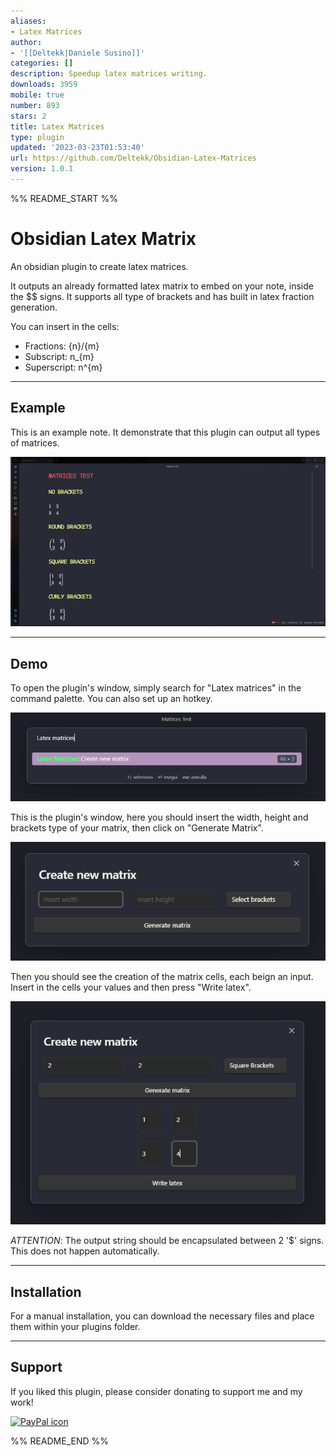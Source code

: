```yaml
---
aliases:
- Latex Matrices
author:
- '[[Deltekk|Daniele Susino]]'
categories: []
description: Speedup latex matrices writing.
downloads: 3959
mobile: true
number: 893
stars: 2
title: Latex Matrices
type: plugin
updated: '2023-03-23T01:53:40'
url: https://github.com/Deltekk/Obsidian-Latex-Matrices
version: 1.0.1
---
```


%% README_START %%

# Obsidian Latex Matrix

An obsidian plugin to create latex matrices.

It outputs an already formatted latex matrix to embed on your note, inside the $$ signs.
It supports all type of brackets and has built in latex fraction generation.

You can insert in the cells:
  - Fractions: {n}/{m}
  - Subscript: n_{m}
  - Superscript: n^{m}

---

## Example

This is an example note. It demonstrate that this plugin can output all types of matrices.

![Screenshot of the note in rendering mode with all types of matrices.](https://raw.githubusercontent.com/Deltekk/Obsidian-Latex-Matrices/HEAD/Images/MatricesExample.png)

---

## Demo

To open the plugin's window, simply search for "Latex matrices" in the command palette.
You can also set up an hotkey.

![Screenshot of the command.](https://raw.githubusercontent.com/Deltekk/Obsidian-Latex-Matrices/HEAD/Images/MatricesExampleCommand.png)

This is the plugin's window, here you should insert the width, height and brackets type of your matrix, then click on "Generate Matrix".

![Screenshot of the modal when no data has been inserted.](https://raw.githubusercontent.com/Deltekk/Obsidian-Latex-Matrices/HEAD/Images/MatricesExampleCreation1.png)

Then you should see the creation of the matrix cells, each beign an input.
Insert in the cells your values and then press "Write latex".

![Screenshot of the modal when all the data has been inserted.](https://raw.githubusercontent.com/Deltekk/Obsidian-Latex-Matrices/HEAD/Images/MatricesExampleCreation2.png)

*ATTENTION*: The output string should be encapsulated between 2 '$' signs. This does not happen automatically.

---

## Installation

For a manual installation, you can download the necessary files and place them within your plugins folder.

---

## Support

If you liked this plugin, please consider donating to support me and my work!

[![PayPal icon](https://raw.githubusercontent.com/chetachiezikeuzor/Highlightr-Plugin/master/assets/paypal.svg)](https://www.paypal.com/paypalme/DanieleSus)


%% README_END %%